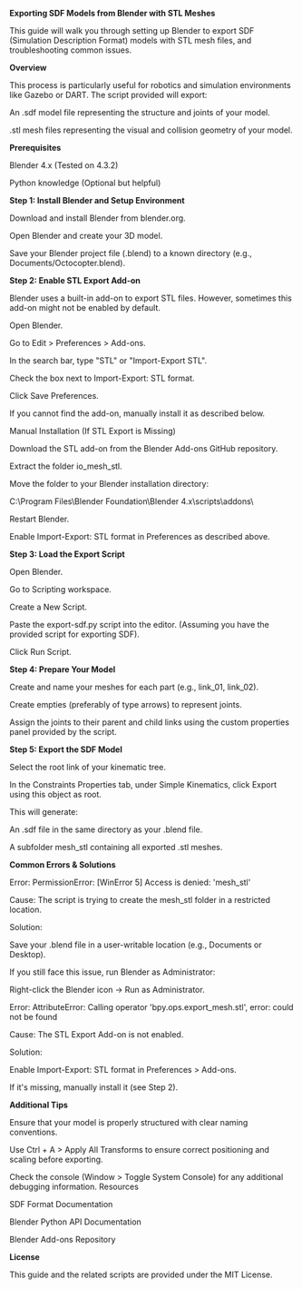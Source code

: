 **Exporting SDF Models from Blender with STL Meshes**

This guide will walk you through setting up Blender to export SDF (Simulation Description Format) models with STL mesh files, and troubleshooting common issues.

**Overview**

This process is particularly useful for robotics and simulation environments like Gazebo or DART. The script provided will export:

An .sdf model file representing the structure and joints of your model.

.stl mesh files representing the visual and collision geometry of your model.

**Prerequisites**

Blender 4.x (Tested on 4.3.2)

Python knowledge (Optional but helpful)

**Step 1: Install Blender and Setup Environment**

Download and install Blender from blender.org.

Open Blender and create your 3D model.

Save your Blender project file (.blend) to a known directory (e.g., Documents/Octocopter.blend).

**Step 2: Enable STL Export Add-on**

Blender uses a built-in add-on to export STL files. However, sometimes this add-on might not be enabled by default.

Open Blender.

Go to Edit > Preferences > Add-ons.

In the search bar, type "STL" or "Import-Export STL".

Check the box next to Import-Export: STL format.

Click Save Preferences.

If you cannot find the add-on, manually install it as described below.

Manual Installation (If STL Export is Missing)

Download the STL add-on from the Blender Add-ons GitHub repository.

Extract the folder io_mesh_stl.


Move the folder to your Blender installation directory:

C:\Program Files\Blender Foundation\Blender 4.x\scripts\addons\


Restart Blender.

Enable Import-Export: STL format in Preferences as described above.

**Step 3: Load the Export Script**

Open Blender.

Go to Scripting workspace.

Create a New Script.

Paste the export-sdf.py script into the editor. (Assuming you have the provided script for exporting SDF).

Click Run Script.

**Step 4: Prepare Your Model**

Create and name your meshes for each part (e.g., link_01, link_02).

Create empties (preferably of type arrows) to represent joints.

Assign the joints to their parent and child links using the custom properties panel provided by the script.

**Step 5: Export the SDF Model**

Select the root link of your kinematic tree.

In the Constraints Properties tab, under Simple Kinematics, click Export using this object as root.

This will generate:

An .sdf file in the same directory as your .blend file.

A subfolder mesh_stl containing all exported .stl meshes.

**Common Errors & Solutions**

Error: PermissionError: [WinError 5] Access is denied: 'mesh_stl'

Cause: The script is trying to create the mesh_stl folder in a restricted location.

Solution:

Save your .blend file in a user-writable location (e.g., Documents or Desktop).

If you still face this issue, run Blender as Administrator:

Right-click the Blender icon → Run as Administrator.

Error: AttributeError: Calling operator 'bpy.ops.export_mesh.stl', error: could not be found

Cause: The STL Export Add-on is not enabled.

Solution:

Enable Import-Export: STL format in Preferences > Add-ons.

If it's missing, manually install it (see Step 2).

**Additional Tips**

Ensure that your model is properly structured with clear naming conventions.

Use Ctrl + A > Apply All Transforms to ensure correct positioning and scaling before exporting.

Check the console (Window > Toggle System Console) for any additional debugging information.
Resources

SDF Format Documentation

Blender Python API Documentation

Blender Add-ons Repository

**License**

This guide and the related scripts are provided under the MIT License.


